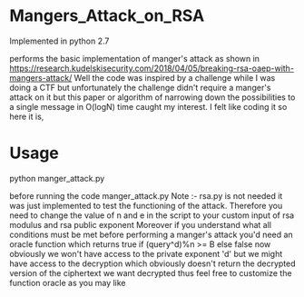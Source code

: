 # Mangers_Attack_on_RSA
Implemented in python 2.7

performs the basic implementation of manger's attack as shown in https://research.kudelskisecurity.com/2018/04/05/breaking-rsa-oaep-with-mangers-attack/
Well the code was inspired by a challenge while I was doing a CTF but unfortunately the challenge didn't require a manger's attack on it but this paper or algorithm of narrowing down the possibilities to a single message in O(logN) time caught my interest.
I felt like coding it so here it is,

# Usage

python manger_attack.py

before running the code manger_attack.py
Note :- rsa.py is not needed it was just implemented to test the functioning of the attack.
Therefore you need to change the value of n and e in the script to your custom input of rsa modulus and rsa public exponent
Moreover if you understand what all conditions must be met before performing a manger's attack you'd need an oracle function which returns true if (query^d)%n >= B else false now obviously we won't have access to the private exponent 'd' but we might have access to the decryption which obviously doesn't return the decrypted version of the ciphertext we want decrypted thus feel free to customize the function oracle as you may like
